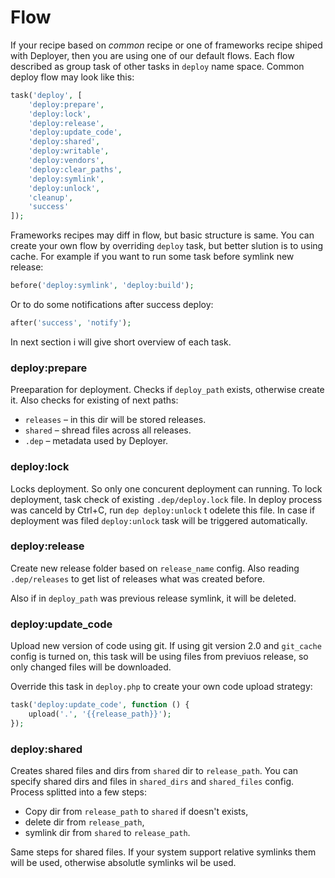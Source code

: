 # Flow

If your recipe based on *common* recipe or one of frameworks recipe shiped with Deployer, then you are using one of our default flows.
Each flow described as group task of other tasks in `deploy` name space. Common deploy flow may look like this:

```php
task('deploy', [
    'deploy:prepare',
    'deploy:lock',
    'deploy:release',
    'deploy:update_code',
    'deploy:shared',
    'deploy:writable',
    'deploy:vendors',
    'deploy:clear_paths',
    'deploy:symlink',
    'deploy:unlock',
    'cleanup',
    'success'
]);
```

Frameworks recipes may diff in flow, but basic structure is same. You can create your own flow by overriding `deploy` task, but better slution is to using cache. 
For example if you want to run some task before symlink new release:

```php
before('deploy:symlink', 'deploy:build');
```

Or to do some notifications after success deploy:

```php
after('success', 'notify');
```

In next section i will give short overview of each task. 

### deploy:prepare

Preeparation for deployment. Checks if `deploy_path` exists, otherwise create it. Also checks for existing of next paths:

* `releases` – in this dir will be stored releases.
* `shared` – shread files across all releases.
* `.dep` – metadata used by Deployer.

### deploy:lock

Locks deployment. So only one concurent deployment can running. To lock deployment, task check of existing `.dep/deploy.lock` file. In deploy process was canceld by Ctrl+C, run `dep deploy:unlock` t odelete this file. In case if deployment was filed `deploy:unlock` task will be triggered automatically. 

### deploy:release

Create new release folder based on `release_name` config. Also reading `.dep/releases` to get list of releases what was created before. 

Also if in `deploy_path` was previous release symlink, it will be deleted.

### deploy:update_code

Upload new version of code using git. If using git version 2.0 and `git_cache` config is turned on, this task will be using files from previuos release, so only changed files will be downloaded.

Override this task in `deploy.php` to create your own code upload strategy:

```php
task('deploy:update_code', function () {
    upload('.', '{{release_path}}');
});
```

### deploy:shared

Creates shared files and dirs from `shared` dir to `release_path`. You can specify shared dirs and files in `shared_dirs` and `shared_files` config. Process splitted into a few steps:

* Copy dir from `release_path` to `shared` if doesn't exists,
* delete dir from `release_path`,
* symlink dir from `shared` to `release_path`.

Same steps for shared files. If your system support relative symlinks them will be used, otherwise absolutle symlinks wil be used.
